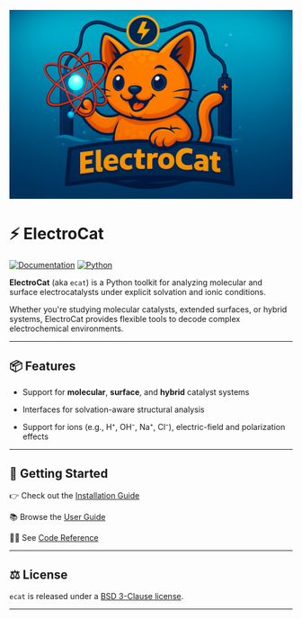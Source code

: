 ![ElectroCat Logo](docs/assets/ecat_logo_wide.png)

# ⚡ ElectroCat

[![Documentation](https://img.shields.io/badge/docs-GitHub%20Pages-orange)](https://skethirajan.github.io/ecat/)
[![Python](https://img.shields.io/badge/python-3.12%2B-blue.svg)](https://www.python.org/)


**ElectroCat** (aka `ecat`) is a Python toolkit for analyzing molecular and surface electrocatalysts under explicit solvation and ionic conditions.

Whether you're studying molecular catalysts, extended surfaces, or hybrid systems, ElectroCat provides flexible tools to decode complex electrochemical environments.

---

## 📦 Features

- Support for **molecular**, **surface**, and **hybrid** catalyst systems

- Interfaces for solvation-aware structural analysis

- Support for ions (e.g., H⁺, OH⁻, Na⁺, Cl⁻), electric-field and polarization effects

---

## 🚀 Getting Started

👉 Check out the [Installation Guide](https://skethirajan.github.io/ecat/user/install/)

📚 Browse the [User Guide](https://skethirajan.github.io/ecat/user/intro/)

🧑‍💻 See [Code Reference](https://skethirajan.github.io/ecat/reference/)

---

## ⚖️ License

`ecat` is released under a [BSD 3-Clause license](https://github.com/skethirajan/ElectroCat/blob/main/LICENSE).

---
